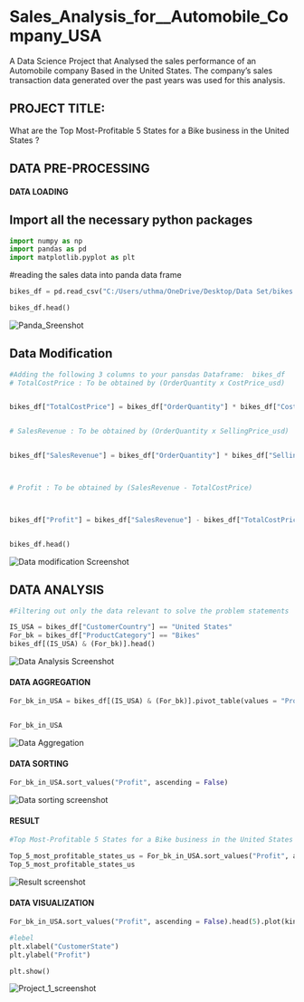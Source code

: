   # Sales_Analysis_for__Automobile_Company_USA
A Data Science Project that Analysed  the sales performance of an Automobile company Based in the United States. The company’s sales transaction data generated over the past years was used for this  analysis.

##  PROJECT TITLE:
What are the Top Most-Profitable 5 States for a Bike business in the United States ?

## DATA PRE-PROCESSING
#### DATA LOADING

## Import all the necessary python packages 
```Python
import numpy as np 
import pandas as pd 
import matplotlib.pyplot as plt

```
#reading the sales data into panda data frame
```Python
bikes_df = pd.read_csv("C:/Users/uthma/OneDrive/Desktop/Data Set/bikes.csv")

bikes_df.head()
```
![Panda_Sreenshot](https://github.com/user-attachments/assets/e4ed211a-b883-44b0-b646-cdb49b7ead41)


## Data Modification
```Python
#Adding the following 3 columns to your pansdas Dataframe:  bikes_df
# TotalCostPrice : To be obtained by (OrderQuantity x CostPrice_usd)


bikes_df["TotalCostPrice"] = bikes_df["OrderQuantity"] * bikes_df["CostPrice_usd"] 


# SalesRevenue : To be obtained by (OrderQuantity x SellingPrice_usd)


bikes_df["SalesRevenue"] = bikes_df["OrderQuantity"] * bikes_df["SellingPrice_usd"] 



# Profit : To be obtained by (SalesRevenue - TotalCostPrice)



bikes_df["Profit"] = bikes_df["SalesRevenue"] - bikes_df["TotalCostPrice"]


bikes_df.head()


```
![Data modification Screenshot](https://github.com/user-attachments/assets/16824235-2fc1-4c80-b1f1-91ce98ea7ee5)

## DATA ANALYSIS
```Python
#Filtering out only the data relevant to solve the problem statements

IS_USA = bikes_df["CustomerCountry"] == "United States"
For_bk = bikes_df["ProductCategory"] == "Bikes"
bikes_df[(IS_USA) & (For_bk)].head()


```
![Data Analysis Screenshot](https://github.com/user-attachments/assets/d0d4fe55-201d-410e-a32b-ce88a6e1f30b)

#### DATA AGGREGATION
```Python
For_bk_in_USA = bikes_df[(IS_USA) & (For_bk)].pivot_table(values = "Profit",index = "CustomerState", aggfunc = np.sum)


For_bk_in_USA

```

![Data Aggregation](https://github.com/user-attachments/assets/69e48235-21ee-4265-a7df-ef12d66a1549)

#### DATA SORTING
```Python
For_bk_in_USA.sort_values("Profit", ascending = False)
```

![Data sorting screenshot](https://github.com/user-attachments/assets/04f69168-011d-45da-9577-645eeddac372)

#### RESULT
```Python
#Top Most-Profitable 5 States for a Bike business in the United States ?

Top_5_most_profitable_states_us = For_bk_in_USA.sort_values("Profit", ascending = False).head()
Top_5_most_profitable_states_us
```
![Result screenshot](https://github.com/user-attachments/assets/114cd2ff-f648-4a5a-8831-700016054918)

#### DATA VISUALIZATION
```Python
For_bk_in_USA.sort_values("Profit", ascending = False).head(5).plot(kind = "bar", title = "Top 5 Most-Profitable States for a Bike business in the United State")

#lebel
plt.xlabel("CustomerState")
plt.ylabel("Profit") 

plt.show()
```

![Project_1_screenshot](https://github.com/user-attachments/assets/07fa9c1b-0e19-48dc-8c0c-cb08c552074b)

